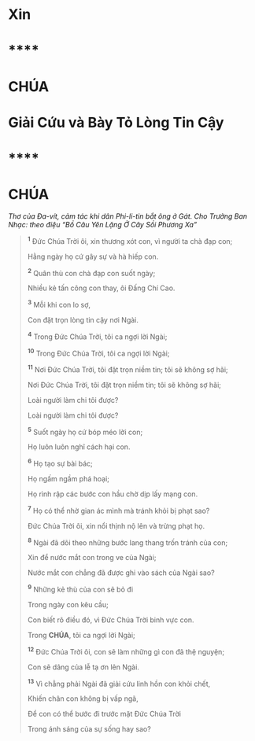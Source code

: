 # Xin

# \*\*\*\*

# CHÚA

# Giải Cứu và Bày Tỏ Lòng Tin Cậy

# \*\*\*\*

# CHÚA

_Thơ của Đa-vít, cảm tác khi dân Phi-li-tin bắt ông ở Gát. Cho Trưởng Ban Nhạc: theo điệu “Bồ Câu Yên Lặng Ở Cây Sồi Phương Xa”_

> <sup><b>1</b></sup> Đức Chúa Trời ôi, xin thương xót con, vì người ta chà đạp con;
>
> Hằng ngày họ cứ gây sự và hà hiếp con.
>
> <sup><b>2</b></sup> Quân thù con chà đạp con suốt ngày;
>
> Nhiều kẻ tấn công con thay, ôi Đấng Chí Cao.
>
> <sup><b>3</b></sup> Mỗi khi con lo sợ,
>
> Con đặt trọn lòng tin cậy nơi Ngài.
>
> <sup><b>4</b></sup> Trong Đức Chúa Trời, tôi ca ngợi lời Ngài;
>
> <sup><b>10</b></sup> Trong Đức Chúa Trời, tôi ca ngợi lời Ngài;
>
> <sup><b>11</b></sup> Nơi Đức Chúa Trời, tôi đặt trọn niềm tin; tôi sẽ không sợ hãi;
>
> Nơi Đức Chúa Trời, tôi đặt trọn niềm tin; tôi sẽ không sợ hãi;
>
> Loài người làm chi tôi được?
>
> Loài người làm chi tôi được?
>
> <sup><b>5</b></sup> Suốt ngày họ cứ bóp méo lời con;
>
> Họ luôn luôn nghĩ cách hại con.
>
> <sup><b>6</b></sup> Họ tạo sự bài bác;
>
> Họ ngấm ngầm phá hoại;
>
> Họ rình rập các bước con hầu chờ dịp lấy mạng con.
>
> <sup><b>7</b></sup> Họ có thể nhờ gian ác mình mà tránh khỏi bị phạt sao?
>
> Đức Chúa Trời ôi, xin nổi thịnh nộ lên và trừng phạt họ.
>
> <sup><b>8</b></sup> Ngài đã dõi theo những bước lang thang trốn tránh của con;
>
> Xin để nước mắt con trong ve của Ngài;
>
> Nước mắt con chẳng đã được ghi vào sách của Ngài sao?
>
> <sup><b>9</b></sup> Những kẻ thù của con sẽ bỏ đi
>
> Trong ngày con kêu cầu;
>
> Con biết rõ điều đó, vì Đức Chúa Trời binh vực con.
>
> Trong **CHÚA**, tôi ca ngợi lời Ngài;
>
> <sup><b>12</b></sup> Đức Chúa Trời ôi, con sẽ làm những gì con đã thệ nguyện;
>
> Con sẽ dâng của lễ tạ ơn lên Ngài.
>
> <sup><b>13</b></sup> Vì chẳng phải Ngài đã giải cứu linh hồn con khỏi chết,
>
> Khiến chân con không bị vấp ngã,
>
> Để con có thể bước đi trước mặt Đức Chúa Trời
>
> Trong ánh sáng của sự sống hay sao?
